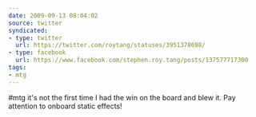 ```yaml
---
date: 2009-09-13 08:04:02
source: twitter
syndicated:
- type: twitter
  url: https://twitter.com/roytang/statuses/3951378698/
- type: facebook
  url: https://www.facebook.com/stephen.roy.tang/posts/137577717300
tags:
- mtg
---
```


#mtg it's not the first time I had the win on the board and blew it. Pay attention to onboard static effects!